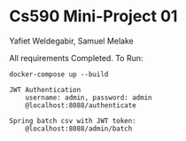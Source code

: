 Cs590 Mini-Project 01
==
Yafiet Weldegabir, Samuel Melake

All requirements Completed.
To Run:
```
docker-compose up --build

JWT Authentication 
    username: admin, password: admin 
    @localhost:8088/authenticate
    
Spring batch csv with JWT token:
    @localhost:8088/admin/batch
```